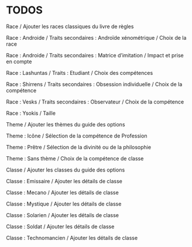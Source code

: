 # TODOS

Race / Ajouter les races classiques du livre de règles

Race : Androide / Traits secondaires : Androïde xénométrique / Choix de la race

Race : Androide / Traits secondaires : Matrice d’imitation / Impact et prise en compte

Race : Lashuntas / Traits : Etudiant / Choix des compétences

Race : Shirrens / Traits secondaires : Obsession individuelle / Choix de la compétence

Race : Vesks / Traits secondaires : Observateur / Choix de la compétence

Race : Ysokis / Taille

Theme / Ajouter les thèmes du guide des options

Theme : Icône / Sélection de la compétence de Profession

Theme : Prêtre / Sélection de la divinité ou de la philosophie

Theme : Sans thème / Choix de la compétence de classe

Classe / Ajouter les classes du guide des options

Classe : Emissaire / Ajouter les détails de classe

Classe : Mecano / Ajouter les détails de classe

Classe : Mystique / Ajouter les détails de classe

Classe : Solarien / Ajouter les détails de classe

Classe : Soldat / Ajouter les détails de classe

Classe : Technomancien / Ajouter les détails de classe
